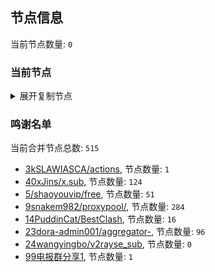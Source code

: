 
## 节点信息
当前节点数量: `0`
### 当前节点
<details>
  <summary>展开复制节点</summary>

    

</details>

### 鸣谢名单
当前合并节点总数: `515`
- [3kSLAWIASCA/actions](https://github.com/kSLAWIASCA/actions), 节点数量: `1`
- [40xJins/x.sub](https://github.com/0xJins/x.sub), 节点数量: `124`
- [5/shaoyouvip/free](https://github.com/shaoyouvip/free), 节点数量: `51`
- [9snakem982/proxypool/](https://github.com/snakem982/proxypool/), 节点数量: `284`
- [14PuddinCat/BestClash](https://github.com/PuddinCat/BestClash), 节点数量: `16`
- [23dora-admin001/aggregator-](https://github.com/dora-admin001/aggregator-), 节点数量: `96`
- [24wangyingbo/v2rayse_sub](https://github.com/wangyingbo/v2rayse_sub), 节点数量: `0`
- [99电报群分享1](https://github.com/cdddbc/getAirport), 节点数量: `1`


